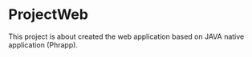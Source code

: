 # ProjectWeb

This project is about created the web application based on JAVA native application (Phrapp).
